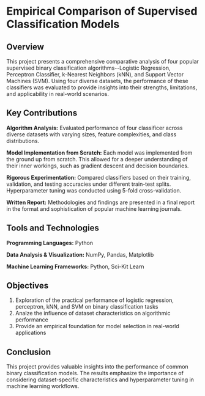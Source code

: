 # Empirical Comparison of Supervised Classification Models

## Overview
This project presents a comprehensive comparative analysis of four popular supervised binary classification algorithms--Logistic Regression, Perceptron Classifier, k-Nearest Neighbors (kNN), and Support Vector Machines (SVM). Using four diverse datasets, the performance of these classifiers was evaluated to provide insights into their strengths, limitations, and applicability in real-world scenarios.

## Key Contributions
**Algorithm Analysis:** Evaluated performance of four classificer across diverse datasets with varying sizes, feature complexities, and class distributions.

**Model Implementation from Scratch:** Each model was implemented from the ground up from scratch. This allowed for a deeper understanding of their inner workings, such as gradient descent and decision boundaries.

**Rigorous Experimentation:** Compared classifiers based on their training, validation, and testing accuracies under different train-test splits. Hyperparameter tuning was conducted using 5-fold cross-validation.

**Written Report:** Methodologies and findings are presented in a final report in the format and sophistication of popular machine learning journals.

## Tools and Technologies
**Programming Languages:** Python

**Data Analysis & Visualization:** NumPy, Pandas, Matplotlib

**Machine Learning Frameworks:** Python, Sci-Kit Learn

## Objectives
1. Exploration of the practical performance of logistic regression, perceptron, kNN, and SVM on binary classification tasks
2. Analze the influence of dataset characteristics on algorithmic performance
4. Provide an empirical foundation for model selection in real-world applications

## Conclusion
This project provides valuable insights into the performance of common binary classification models. The results emphasize the importance of considering dataset-specific characteristics and hyperparameter tuning in machine learning workflows.

